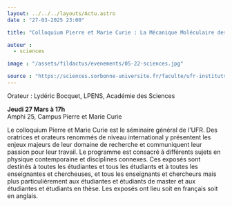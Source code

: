 ```yaml
---
layout: ../../../layouts/Actu.astro
date : "27-03-2025 23:00"

title: "Colloquium Pierre et Marie Curie : La Mécanique Moléculaire des Fluides"

auteur :
  - sciences

image : "/assets/fildactus/evenements/05-22-sciences.jpg"

source : "https://sciences.sorbonne-universite.fr/faculte/ufr-instituts-observatoires-ecoles/ufr-de-physique/colloquium-pierre-et-marie-curie"
---
```


Orateur : Lydéric Bocquet, LPENS, Académie des Sciences

__Jeudi 27 Mars à 17h__  
Amphi 25, Campus Pierre et Marie Curie

Le colloquium Pierre et Marie Curie est le séminaire général de l’UFR. Des oratrices et orateurs renommés de niveau international y présentent les enjeux majeurs de leur domaine de recherche et communiquent leur passion pour leur travail. Le programme est consacré à différents sujets en physique contemporaine et disciplines connexes. Ces exposés sont destinés à toutes les étudiantes et tous les étudiants et à toutes les enseignantes et chercheuses, et tous les enseignants et chercheurs mais plus particulièrement aux étudiantes et étudiants de master et aux étudiantes et étudiants en thèse. Les exposés ont lieu soit en français soit en anglais.
